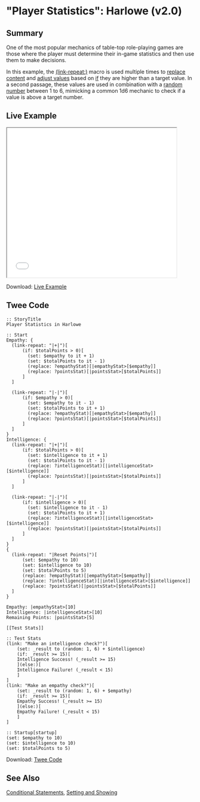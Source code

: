 # "Player Statistics": Harlowe (v2.0)

## Summary

One of the most popular mechanics of table-top role-playing games are those where the player must determine their in-game statistics and then use them to make decisions.

In this example, the [(link-repeat:)](https://twine2.neocities.org/#macro_link-repeat) macro is used multiple times to [replace content](https://twine2.neocities.org/#macro_replace) and [adjust values](https://twine2.neocities.org/#macro_set) based on [if](https://twine2.neocities.org/#macro_if) they are higher than a target value. In a second passage, these values are used in combination with a [random number](https://twine2.neocities.org/#macro_random) between 1 to 6, mimicking a common 1d6 mechanic to check if a value is above a target number.

## Live Example

<section>
<iframe src="harlowe_player_statistics_example.html" height=400 width=90%></iframe>


Download: <a href="harlowe_player_statistics_example.html" target="_blank">Live Example</a>
</section>

## Twee Code

```
:: StoryTitle
Player Statistics in Harlowe

:: Start
Empathy: {
  (link-repeat: "|+|")[
	  (if: $totalPoints > 0)[
		(set: $empathy to it + 1)
		(set: $totalPoints to it - 1)
		(replace: ?empathyStat)[|empathyStat>[$empathy]]
		(replace: ?pointsStat)[|pointsStat>[$totalPoints]]
	  ]
  ]

  (link-repeat: "|-|")[
	  (if: $empathy > 0)[
		(set: $empathy to it - 1)
		(set: $totalPoints to it + 1)
		(replace: ?empathyStat)[|empathyStat>[$empathy]]
		(replace: ?pointsStat)[|pointsStat>[$totalPoints]]
	  ]
  ]
}
Intelligence: {
  (link-repeat: "|+|")[
	  (if: $totalPoints > 0)[
		(set: $intelligence to it + 1)
		(set: $totalPoints to it - 1)
		(replace: ?intelligenceStat)[|intelligenceStat>[$intelligence]]
		(replace: ?pointsStat)[|pointsStat>[$totalPoints]]
	  ]
  ]

  (link-repeat: "|-|")[
	  (if: $intelligence > 0)[
		(set: $intelligence to it - 1)
		(set: $totalPoints to it + 1)
		(replace: ?intelligenceStat)[|intelligenceStat>[$intelligence]]
		(replace: ?pointsStat)[|pointsStat>[$totalPoints]]
	  ]
  ]
}
{
  (link-repeat: "|Reset Points|")[
	  (set: $empathy to 10)
	  (set: $intelligence to 10)
	  (set: $totalPoints to 5)
	  (replace: ?empathyStat)[|empathyStat>[$empathy]]
	  (replace: ?intelligenceStat)[|intelligenceStat>[$intelligence]]
	  (replace: ?pointsStat)[|pointsStat>[$totalPoints]]
  ]
}

Empathy: |empathyStat>[10]
Intelligence: |intelligenceStat>[10]
Remaining Points: |pointsStat>[5]

[[Test Stats]]

:: Test Stats
(link: "Make an intelligence check?")[
	(set: _result to (random: 1, 6) + $intelligence)
	(if: _result >= 15)[
	Intelligence Success! (_result >= 15)
	](else:)[
	Intelligence Failure! (_result < 15)
	]
]
(link: "Make an empathy check?")[
	(set: _result to (random: 1, 6) + $empathy)
	(if: _result >= 15)[
	Empathy Success! (_result >= 15)
	](else:)[
	Empathy Failure! (_result < 15)
	]
]

:: Startup[startup]
(set: $empathy to 10)
(set: $intelligence to 10)
(set: $totalPoints to 5)

```

Download: <a href="harlowe_player_statistics_twee.txt" target="_blank">Twee Code</a>

## See Also

[Conditional Statements](../../conditionalstatements/harlowe/harlowe_conditionalstatements.md), [Setting and Showing](../../settingandshowing/harlowe/harlowe_settingandshowing.md)
